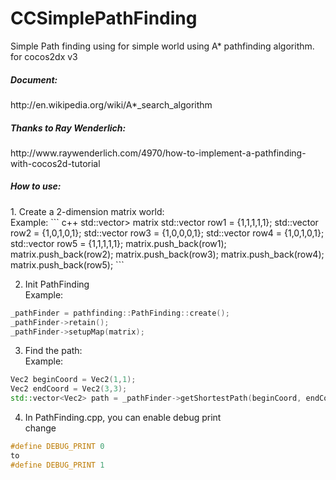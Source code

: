 # CCSimplePathFinding

Simple Path finding using for simple world using A* pathfinding algorithm. for cocos2dx v3
<h5>Document:</h5>
http://en.wikipedia.org/wiki/A*_search_algorithm

<h5>Thanks to Ray Wenderlich:</h5>
http://www.raywenderlich.com/4970/how-to-implement-a-pathfinding-with-cocos2d-tutorial

<h5>How to use:</h5>
1. Create a 2-dimension matrix world:</br>
Example:
``` c++
std::vector<std::vector<int>> matrix
std::vector<int> row1 = {1,1,1,1,1};
std::vector<int> row2 = {1,0,1,0,1};
std::vector<int> row3 = {1,0,0,0,1};
std::vector<int> row4 = {1,0,1,0,1};
std::vector<int> row5 = {1,1,1,1,1};
matrix.push_back(row1);
matrix.push_back(row2);
matrix.push_back(row3);
matrix.push_back(row4);
matrix.push_back(row5);
```

2. Init PathFinding </br>
Example:
``` c++
_pathFinder = pathfinding::PathFinding::create();
_pathFinder->retain();
_pathFinder->setupMap(matrix);
```

3. Find the path:</br>
Example: 
``` c++
Vec2 beginCoord = Vec2(1,1);
Vec2 endCoord = Vec2(3,3);
std::vector<Vec2> path = _pathFinder->getShortestPath(beginCoord, endCoord);
```

4. In PathFinding.cpp, you can enable debug print </br>
change
``` c++
#define DEBUG_PRINT 0
to 
#define DEBUG_PRINT 1
```
